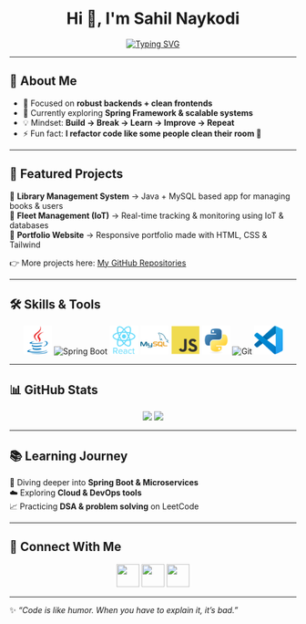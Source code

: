 <h1 align="center">Hi 👋, I'm Sahil Naykodi</h1>

<p align="center">
  <a href="https://github.com/DenverCoder1/readme-typing-svg">
    <img src="https://readme-typing-svg.herokuapp.com?font=Fira+Code&size=24&pause=1000&color=00C4FF&center=true&vCenter=true&width=650&lines=Java+Full+Stack+Developer;Software+Engineer;Backend+%26+Frontend+Builder;Turning+Logic+Into+Innovation" alt="Typing SVG" />
  </a>
</p>

---

## 🌟 About Me  

- 🎯 Focused on **robust backends + clean frontends**  
- 🌱 Currently exploring **Spring Framework & scalable systems**  
- 💡 Mindset: **Build → Break → Learn → Improve → Repeat**  
- ⚡ Fun fact: **I refactor code like some people clean their room 🧹**  

---

## 🚀 Featured Projects  

🔹 **Library Management System** → Java + MySQL based app for managing books & users  
🔹 **Fleet Management (IoT)** → Real-time tracking & monitoring using IoT & databases  
🔹 **Portfolio Website** → Responsive portfolio made with HTML, CSS & Tailwind  

👉 More projects here: [My GitHub Repositories](https://github.com/sahilx-45?tab=repositories)  

---

## 🛠️ Skills & Tools  

<p align="center">
  <img src="https://raw.githubusercontent.com/devicons/devicon/master/icons/java/java-original.svg" alt="Java" width="50" height="50"/>
  <img src="https://www.vectorlogo.zone/logos/springio/springio-icon.svg" alt="Spring Boot" width="50" height="50"/>
  <img src="https://raw.githubusercontent.com/devicons/devicon/master/icons/react/react-original-wordmark.svg" alt="React" width="50" height="50"/>
  <img src="https://raw.githubusercontent.com/devicons/devicon/master/icons/mysql/mysql-original-wordmark.svg" alt="MySQL" width="50" height="50"/>
  <img src="https://raw.githubusercontent.com/devicons/devicon/master/icons/javascript/javascript-original.svg" alt="JavaScript" width="50" height="50"/>
  <img src="https://raw.githubusercontent.com/devicons/devicon/master/icons/python/python-original.svg" alt="Python" width="50" height="50"/>
  <img src="https://www.vectorlogo.zone/logos/git-scm/git-scm-icon.svg" alt="Git" width="50" height="50"/>
  <img src="https://raw.githubusercontent.com/devicons/devicon/master/icons/vscode/vscode-original.svg" alt="VS Code" width="50" height="50"/>
</p>

---

## 📊 GitHub Stats  

<p align="center">
  <img src="https://github-readme-stats.vercel.app/api?username=sahilx-45&show_icons=true&theme=tokyonight" height="165"/>
  <img src="https://github-readme-streak-stats.herokuapp.com/?user=sahilx-45&theme=tokyonight" height="165"/>
</p>  

---

## 📚 Learning Journey  

🌱 Diving deeper into **Spring Boot & Microservices**  
☁️ Exploring **Cloud & DevOps tools**  
📈 Practicing **DSA & problem solving** on LeetCode  

---

## 🤝 Connect With Me  

<p align="center">
  <a href="https://linkedin.com/in/sahil-naykodi" target="blank"><img src="https://raw.githubusercontent.com/rahuldkjain/github-profile-readme-generator/master/src/images/icons/Social/linked-in-alt.svg" height="40" width="40" /></a>
  <a href="https://instagram.com/sahil_naykodi" target="blank"><img src="https://raw.githubusercontent.com/rahuldkjain/github-profile-readme-generator/master/src/images/icons/Social/instagram.svg" height="40" width="40" /></a>
  <a href="https://www.leetcode.com/sahil_45" target="blank"><img src="https://raw.githubusercontent.com/rahuldkjain/github-profile-readme-generator/master/src/images/icons/Social/leet-code.svg" height="40" width="40" /></a>
</p>

---

✨ _“Code is like humor. When you have to explain it, it’s bad.”_  
